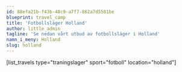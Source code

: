```yaml
---
id: 88efa21b-f43b-48c9-a7f7-862a7d5581be
blueprint: travel_camp
title: 'Fotbollsläger Holland'
author: little_admin
tagline: 'Se nedan vårt utbud av fotbollsläger i Holland'
namn_i_meny: Holland
slug: holland
---
```

<p>[list_travels type="traningslager" sport="fotboll" location="holland"]</p>
